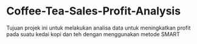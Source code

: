 # Coffee-Tea-Sales-Profit-Analysis
Tujuan projek ini untuk melakukan analisa data untuk meningkatkan profit pada suatu kedai kopi dan teh dengan menggunakan metode SMART
